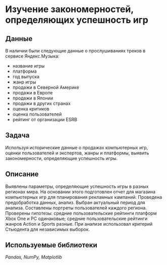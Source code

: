 # Изучение закономерностей, определяющих успешность игр

## Данные

В наличии были следующие данные о прослушиваниях треков в сервисе Яндекс.Музыка:
- название игры
- платформа
- год выпуска
- жанр игры
- продажи в Северной Америке
- продажи в Европе 
- продажи в Японии
- продажи в других странах
- оценка критиков
- оценка пользователей
- рейтинг от организации ESRB

## Задача

Используя исторические данные о продажах компьютерных игр, оценки пользователей и экспертов, жанры и платформы, выявить закономерности, определяющие успешность игры.  

## Описание

Выявлены параметры, определяющие успешность игры в разных регионах мира. На основании этого подготовлен отчет для магазина компьютерных игр для планирования рекламных кампаний. Проведена предобработка данных, анализ. Выбран актуальный период для анализа. Составлены портреты пользователей каждого региона. Проверены гипотезы: средние пользовательские рейтинги платформ Xbox One и PC одинаковые; средние пользовательские рейтинги жанров Action и Sports разные. При анализе использовал критерий Стьюдента для независимых выборок.

## Используемые библиотеки
*Pandas, NumPy, Matplotlib*
